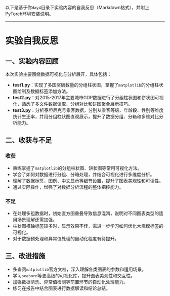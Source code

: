 以下是基于你`day4`目录下实验内容的自我反思（Markdown格式），并附上PyTorch环境安装说明。

---

# 实验自我反思

## 一、实验内容回顾

本次实验主要围绕数据可视化与分析展开，具体包括：

- **test1.py**：实现了多国奖牌数量的分组柱状图，掌握了`matplotlib`的分组柱状图绘制及数据标签添加方法。
- **test2.py**：对2015-2017年主要城市GDP数据进行了分组柱状图和饼状图可视化，熟悉了多文件数据读取、分组对比和饼图聚合展示技巧。
- **test3.py**：分析泰坦尼克号乘客数据，分别从乘客等级、年龄段、性别等维度统计生还率，并用分组柱状图直观展示，提升了数据分组、分箱和多维对比分析能力。

## 二、收获与不足

### 收获

- 熟练掌握了`matplotlib`的分组柱状图、饼状图等常用可视化方法。
- 学会了如何对数据进行分组、分箱处理，并结合可视化进行多维度分析。
- 理解了数据标签、图例、中文显示等细节设置，提升了图表美观性和可读性。
- 通过实际操作，增强了对数据分析流程的整体把控能力。

### 不足

- 在处理多组数据时，初始直方图重叠导致信息混淆，说明对不同图表类型的适用场景理解还需加强。
- 柱状图横轴标签较多时，显示效果不佳，需进一步学习如何优化大规模标签的可视化。
- 对于数据预处理和异常值处理的自动化程度有待提升。

## 三、改进措施

- 多查阅`matplotlib`官方文档，深入理解各类图表的参数和适用场景。
- 学习`seaborn`等更高级的可视化库，提升图表美观性和交互性。
- 加强数据清洗、异常值检测等前置环节的自动化处理能力。
- 练习在报告中结合图表进行数据解读和结论总结。
